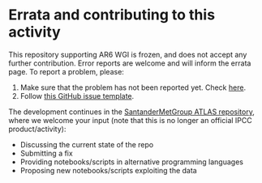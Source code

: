 

# Errata and contributing to this activity 

This repository supporting AR6 WGI is frozen, and does not accept any further contribution. Error reports are welcome and will inform the errata page. To report a problem, please:
 1. Make sure that the problem has not been reported yet. Check [here](https://github.com/IPCC-WG1/Atlas/issues?q=label%3Aerrata).
 2. Follow [this GitHub issue template](https://github.com/IPCC-WG1/Atlas/issues/new?labels=errata&template=problem-report.md).

The development continues in the [SantanderMetGroup ATLAS repository](https://github.com/SantanderMetGroup/ATLAS), where we welcome your input (note that this is no longer an official IPCC product/activity):

 - Discussing the current state of the repo
 - Submitting a fix
 - Providing notebooks/scripts in alternative programming languages
 - Proposing new notebooks/scripts exploiting the data
